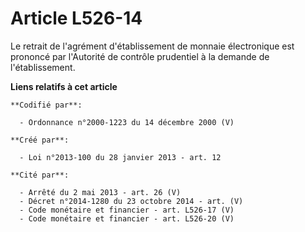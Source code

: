 # Article L526-14

Le retrait de l'agrément d'établissement de monnaie électronique est prononcé par l'Autorité de contrôle prudentiel à la
demande de l'établissement.

**Liens relatifs à cet article**

	**Codifié par**:

	  - Ordonnance n°2000-1223 du 14 décembre 2000 (V)

	**Créé par**:

	  - Loi n°2013-100 du 28 janvier 2013 - art. 12

	**Cité par**:

	  - Arrêté du 2 mai 2013 - art. 26 (V)
	  - Décret n°2014-1280 du 23 octobre 2014 - art. (V)
	  - Code monétaire et financier - art. L526-17 (V)
	  - Code monétaire et financier - art. L526-20 (V)
